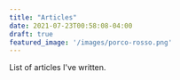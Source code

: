 ```yaml
---
title: "Articles"
date: 2021-07-23T00:58:08-04:00
draft: true
featured_image: '/images/porco-rosso.png'
---
```

List of articles I've written.